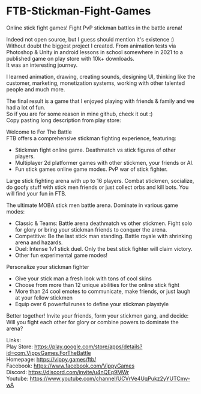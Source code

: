 # FTB-Stickman-Fight-Games
Online stick fight games! Fight PvP stickman battles in the battle arena!

Indeed not open source, but I guess should mention it's existence :)  
Without doubt the biggest project I created. From animation tests via Photoshop & Unity in android lessons in school somewhere in 2021 to a published game on play store with 10k+ downloads.  
It was an interesting journey.

I learned animation, drawing, creating sounds, designing UI, thinking like the customer, marketing, monetization systems, working with other talented people and much more.

The final result is a game that I enjoyed playing with friends & family and we had a lot of fun.  
So if you are for some reason in mine github, check it out :)  
Copy pasting long description from play store:

Welcome to For The Battle  
FTB offers a comprehensive stickman fighting experience, featuring:
- Stickman fight online game. Deathmatch vs stick figures of other players.
- Multiplayer 2d platformer games with other stickmen, your friends or AI.
- Fun stick games online game modes. PvP war of stick fighter.

Large stick fighting arena with up to 16 players. Combat stickmen, socialize, do goofy stuff with stick men friends or just collect orbs and kill bots. You will find your fun in FTB.

The ultimate MOBA stick men battle arena. Dominate in various game modes:
- Classic & Teams: Battle arena deathmatch vs other stickmen. Fight solo for glory or bring your stickman friends to conquer the arena.
- Competitive: Be the last stick man standing. Battle royale with shrinking arena and hazards.
- Duel: Intense 1v1 stick duel. Only the best stick fighter will claim victory.
- Other fun experimental game modes!

Personalize your stickman fighter
- Give your stick man a fresh look with tons of cool skins
- Choose from more than 12 unique abilities for the online stick fight
- More than 24 cool emotes to communicate, make friends, or just laugh at your fellow stickmen
- Equip over 6 powerful runes to define your stickman playstyle

Better together! Invite your friends, form your stickmen gang, and decide: Will you fight each other for glory or combine powers to dominate the arena?

Links:  
Play Store: https://play.google.com/store/apps/details?id=com.VippyGames.ForTheBattle  
Homepage: https://vippy.games/ftb/  
Facebook: https://www.facebook.com/VippyGames  
Discord: https://discord.com/invite/u4nQEq9MWr  
Youtube: https://www.youtube.com/channel/UCVrVe4UqPukz2yYUTCmv-wA  

